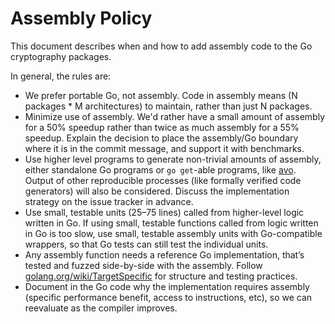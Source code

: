 # Assembly Policy

This document describes when and how to add assembly code to the Go cryptography packages.

In general, the rules are:

* We prefer portable Go, not assembly. Code in assembly means (N packages * M architectures) to maintain, rather than just N packages.
* Minimize use of assembly. We'd rather have a small amount of assembly for a 50% speedup rather than twice as much assembly for a 55% speedup. Explain the decision to place the assembly/Go boundary where it is in the commit message, and support it with benchmarks.
* Use higher level programs to generate non-trivial amounts of assembly, either standalone Go programs or `go get`-able programs, like [avo](https://github.com/mmcloughlin/avo). Output of other reproducible processes (like formally verified code generators) will also be considered. Discuss the implementation strategy on the issue tracker in advance.
* Use small, testable units (25–75 lines) called from higher-level logic written in Go. If using small, testable functions called from logic written in Go is too slow, use small, testable assembly units with Go-compatible wrappers, so that Go tests can still test the individual units.
* Any assembly function needs a reference Go implementation, that’s tested and fuzzed side-by-side with the assembly. Follow [golang.org/wiki/TargetSpecific](https://golang.org/wiki/TargetSpecific) for structure and testing practices.
* Document in the Go code why the implementation requires assembly (specific performance benefit, access to instructions, etc), so we can reevaluate as the compiler improves.